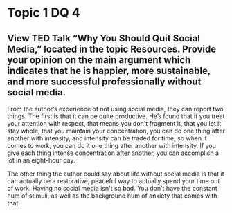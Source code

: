 # Topic 1 DQ 4
## View TED Talk “Why You Should Quit Social Media,” located in the topic Resources. Provide your opinion on the main argument which indicates that he is happier, more sustainable, and more successful professionally without social media.

From the author’s experience of not using social media, they can report two things. The first is that it can be quite productive. He’s found that if you treat your attention with respect, that means you don't fragment it, that you let it stay whole, that you maintain your concentration, you can do one thing after another with intensity, and intensity can be traded for time, so when it comes to work, you can do it one thing after another with intensity. If you give each thing intense concentration after another, you can accomplish a lot in an eight-hour day. 

The other thing the author could say about life without social media is that it can actually be a restorative, peaceful way to actually spend your time out of work. Having no social media isn't so bad. You don't have the constant hum of stimuli, as well as the background hum of anxiety that comes with that.
